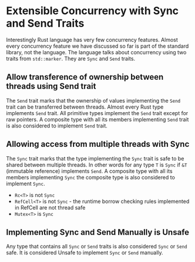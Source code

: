 # Extensible Concurrency with Sync and Send Traits

Interestingly Rust language has very few concurrency features. Almost every concurrency feature we have discussed so far is part of the standard library, not the language. The language talks about concurrency using two traits from `std::marker`. They are `Sync` and `Send` traits.

## Allow transference of ownership between threads using Send trait

The `Send` trait marks that the ownership of values implementing the `Send` trait can be transferred between threads. Almost every Rust type implements `Send` trait. All primitive types implement the `Send` trait except for raw pointers. A composite type with all its members implementing `Send` trait is also considered to implement `Send` trait.

## Allowing access from multiple threads with Sync

The `Sync` trait marks that the type implementing the `Sync` trait is safe to be shared between multiple threads. In other words for any type `T` is `Sync` if `&T` (immutable reference) implements `Send`. A composite type with all its members implementing `Sync` the composite type is also considered to implement `Sync`.

- `Rc<T>` is not `Sync`
- `RefCell<T>` is not `Sync` - the runtime borrow checking rules implemented in RefCell are not thread safe
- `Mutex<T>` is `Sync`

## Implementing Sync and Send Manually is Unsafe

Any type that contains all `Sync` or `Send` traits is also considered `Sync` or `Send` safe. It is considered Unsafe to implement `Sync` or `Send` manually.
